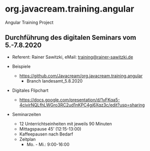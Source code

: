 # org.javacream.training.angular
Angular Training Project

## Durchführung des digitalen Seminars vom 5.-7.8.2020

* Referent: Rainer Sawitzki, eMail: training@rainer-sawitzki.de

* Beispiele
  * https://github.com/Javacream/org.javacream.training.angular
    *  Branch landesamt_5.8.2020
    
* Digitales Flipchart
  * https://docs.google.com/presentation/d/1yFKqa5-4civirNQLfhLWGro3RC2ud1nKPC4gj6Xqz3c/edit?usp=sharing

* Seminarzeiten
  * 12 Unterrichtseinheiten mit jeweils 90 Minuten
  * Mittagspause 45’ (12:15-13:00)
  * Kaffeepausen nach Bedarf
  * Zeitplan 
    * Mo. - Mi.:  9:00-16:00
